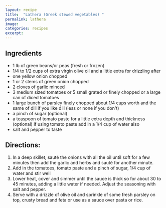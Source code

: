 ```yaml
---
layout: recipe
title:  "Lathera (Greek stewed vegetables) "
permalink: lathera
image:
categories: recipes
excerpt:
---
```



## Ingredients

* 1 lb of green beans/or peas (fresh or frozen)
* 1/4 to 1/2 cups of extra virgin olive oil and a little extra for drizzling after
* one yellow onion chopped
* 1 or 2 stems of green onion chopped
* 2 cloves of garlic minced
* 3 medium sized tomatoes or 5 small grated or finely chopped or a large can of diced tomatoes
* 1 large bunch of parsley finely chopped about 1/4 cups worth and the same of dill if you like dill (less or none if you don't)
* a pinch of sugar (optional)
* a teaspoon of tomato paste for a little extra depth and thickness (optional) if using tomato paste add in a 1/4 cup of water also
* salt and pepper to taste


## Directions:

1. In a deep skillet, sauté the onions with all the oil until soft for a few minutes then add the garlic and herbs and sauté for another minute.  
2. Add in the tomatoes, tomato paste and a pinch of sugar, 1/4 cup of water and stir well
3. Lower heat, cover and simmer until the sauce is thick so for about 30 to 45 minutes, adding a little water if needed. Adjust the seasoning with salt and pepper.
4. Serve with a drizzle of olive oil and sprinkle of some fresh parsley on top, crusty bread and feta or use as a sauce over pasta or rice.  
